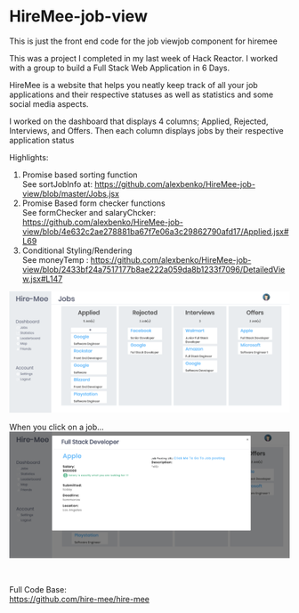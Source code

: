 # HireMee-job-view

This is just the front end code for the job viewjob component for hiremee
<br/>

This was a project I completed in my last week of Hack Reactor. I worked with a group to build a Full Stack Web Application in 6 Days.
<br/>

HireMee is a website that helps you neatly keep track of all your job applications and their respective statuses as well as statistics and some social media aspects.
<br/>

I worked on the dashboard that displays 4 columns; Applied, Rejected, Interviews, and Offers. Then each column displays jobs by their respective application status

Highlights: <br/>
  1. Promise based sorting function <br/>
      See sortJobInfo at: https://github.com/alexbenko/HireMee-job-view/blob/master/Jobs.jsx
  2. Promise Based form checker functions <br/>
      See formChecker and salaryChcker: https://github.com/alexbenko/HireMee-job-view/blob/4e632c2ae278881ba67f7e06a3c29862790afd17/Applied.jsx#L69
  3. Conditional Styling/Rendering <br/>
      See moneyTemp : https://github.com/alexbenko/HireMee-job-view/blob/2433bf24a7517177b8ae222a059da8b1233f7096/DetailedView.jsx#L147

![Job View](/job-view.png) <br/>

When you click on a job...
![Detailed Job View](/view.png)

<br/>

Full Code Base: <br/>
https://github.com/hire-mee/hire-mee
